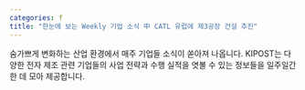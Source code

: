 ```yaml
---
categories: f
title: "한눈에 보는 Weekly 기업 소식 中 CATL 유럽에 제3공장 건설 추진"
---
```

숨가쁘게 변화하는 산업 환경에서 매주 기업들 소식이 쏟아져 나옵니다. KIPOST는 다양한 전자 제조 관련 기업들의 사업 전략과 수행 실적을 엿볼 수 있는 정보들을 일주일간 한 데 모아 제공합니다.